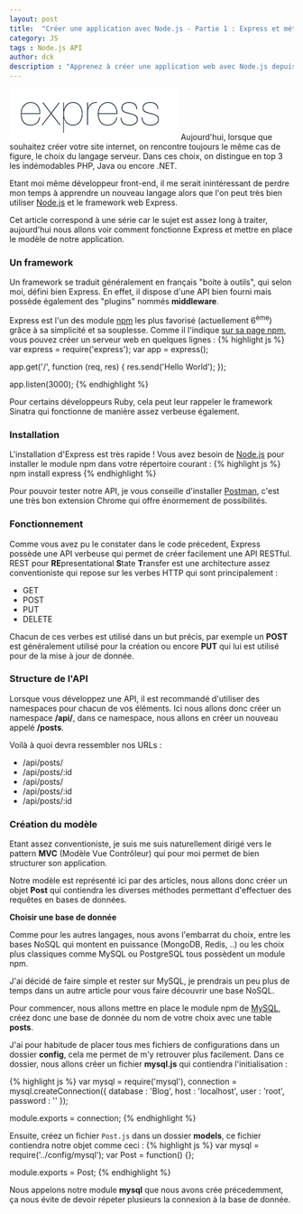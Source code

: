 ```yaml
---
layout: post
title:  "Créer une application avec Node.js - Partie 1 : Express et méthodologie"
category: JS
tags : Node.js API
author: dck
description : "Apprenez à créer une application web avec Node.js depuis zéro, au programme d'aujourd'hui, présentation de Express et des méthodologies qui vont être utilisées."
---
```


<img src="/src/articles/4-express-part-1/expresslogo.png" class="pull-left" alt="Express logo" />
Aujourd'hui, lorsque que souhaitez créer votre site internet, on rencontre toujours le même cas de figure, le choix du langage serveur. 
Dans ces choix, on distingue en top 3 les indémodables PHP, Java ou encore .NET. 

Etant moi même développeur front-end, il me serait inintéressant de perdre mon temps à apprendre un nouveau langage alors que l'on peut très bien utiliser [Node.js](http://nodejs.org) et le framework web Express.

Cet article correspond à une série car le sujet est assez long à traiter, aujourd'hui nous allons voir comment fonctionne Express et mettre en place le modèle de notre application.

### Un framework

Un framework se traduit généralement en français "boite à outils", qui selon moi, défini bien Express. En effet, il dispose d'une API bien fourni mais possède également des "plugins" nommés __middleware__.

Express est l'un des module [npm](http://npmjs.org) les plus favorisé (actuellement 6<sup>ème</sup>) grâce à sa simplicité et sa souplesse. Comme il l'indique [sur sa page npm](https://www.npmjs.org/package/express), vous pouvez créer un serveur web en quelques lignes :
{% highlight js %}
var express = require('express');
var app = express();

app.get('/', function (req, res) {
  res.send('Hello World');
});

app.listen(3000);
{% endhighlight %} 

Pour certains développeurs Ruby, cela peut leur rappeler le framework Sinatra qui fonctionne de manière assez verbeuse également.

### Installation
L'installation d'Express est très rapide ! Vous avez besoin de [Node.js](http://nodejs.org) pour installer le module npm dans votre répertoire courant :
{% highlight js %}
npm install express 
{% endhighlight %}

Pour pouvoir tester notre API, je vous conseille d'installer [Postman](https://chrome.google.com/webstore/detail/postman-rest-client/fdmmgilgnpjigdojojpjoooidkmcomcm), c'est une très bon extension Chrome qui offre énormement de possibilités.

### Fonctionnement

Comme vous avez pu le constater dans le code précedent, Express possède une API verbeuse qui permet de créer facilement une API RESTful. 
REST pour **RE**presentational **S**tate **T**ransfer est une architecture assez conventioniste qui repose sur les verbes HTTP qui sont principalement :

- GET 
- POST
- PUT
- DELETE

Chacun de ces verbes est utilisé dans un but précis, par exemple un **POST** est généralement utilisé pour la création ou encore **PUT** qui lui est utilisé pour de la mise à jour de donnée.

### Structure de l'API

Lorsque vous développez une API, il est recommandé d'utiliser des namespaces pour chacun de vos éléments. Ici nous allons donc créer un namespace **/api/**, dans ce namespace, nous allons en créer un nouveau appelé **/posts**.

Voilà à quoi devra ressembler nos URLs :

- /api/posts/
- /api/posts/:id
- /api/posts/
- /api/posts/:id
- /api/posts/:id

### Création du modèle

Etant assez conventioniste, je suis me suis naturellement dirigé vers le pattern **MVC** (Modèle Vue Contrôleur) qui pour moi permet de bien structurer son application. 

Notre modèle est représenté ici par des articles, nous allons donc créer un objet __Post__ qui contiendra les diverses méthodes permettant d'effectuer des requêtes en bases de données.

**Choisir une base de donnée**

Comme pour les autres langages, nous avons l'embarrat du choix, entre les bases NoSQL qui montent en puissance (MongoDB, Redis, ..) ou les choix plus classiques comme MySQL ou PostgreSQL tous possèdent un module npm.

J'ai décidé de faire simple et rester sur MySQL, je prendrais un peu plus de temps dans un autre article pour vous faire découvrir une base NoSQL.

Pour commencer, nous allons mettre en place le module npm de [MySQL](https://www.npmjs.org/package/mysql), créez donc une base de donnée du nom de votre choix avec une table __posts__. 

J'ai pour habitude de placer tous mes fichiers de configurations dans un dossier **config**, cela me permet de m'y retrouver plus facilement. Dans ce dossier, nous allons créer un fichier **mysql.js** qui contiendra l'initialisation :

{% highlight js %}
var mysql = require('mysql'),
connection = mysql.createConnection({
  database : 'Blog',
  host     : 'localhost',
  user     : 'root',
  password : ''
});

module.exports = connection;
{% endhighlight %}

Ensuite, créez un fichier `Post.js` dans un dossier __models__, ce fichier contiendra notre objet comme ceci :
{% highlight js %}
var mysql = require('../config/mysql');
var Post = function() {};

module.exports = Post;
{% endhighlight %}

Nous appelons notre module __mysql__ que nous avons crée précedemment, ça nous évite de devoir répeter plusieurs la connexion à la base de donnée.


